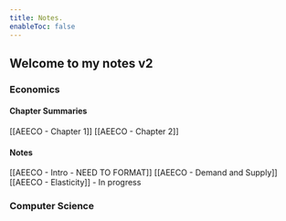 ```yaml
---
title: Notes.
enableToc: false
---
```


## Welcome to my notes v2









### Economics
#### Chapter Summaries
[[AEECO - Chapter 1]]
[[AEECO - Chapter 2]]

#### Notes
[[AEECO - Intro - NEED TO FORMAT]]
[[AEECO - Demand and Supply]]
[[AEECO - Elasticity]] - In progress


### Computer Science












